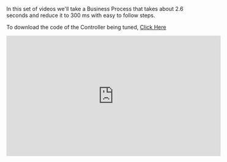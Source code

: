 ﻿In this set of videos we'll take a Business Process that takes about 2.6 seconds and reduce it to 300 ms with easy to follow steps.

To download the code of the Controller being tuned, [Click Here](CategorySalesCode.zip)


<iframe width="560" height="315" src="https://www.youtube.com/embed/3vzMBDhjLvM?list=PL1DEQjXG2xnJNtUHwUvmwYKay85F3WYMg" frameborder="0" allowfullscreen></iframe>